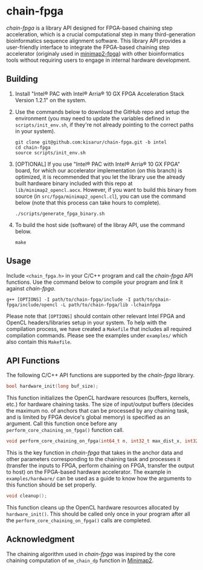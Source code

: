 # chain-fpga
*chain-fpga* is a library API designed for FPGA-based chaining step acceleration, which is a crucial computational step in many third-generation bioinformatics sequence alignment software. This library API provides a user-friendly interface to integrate the FPGA-based chaining step accelerator (originaly used in [minimap2-fpga](https://github.com/kisarur/minimap2-fpga)) with other bioinformatics tools without requiring users to engage in internal hardware development.

## Building

1. Install "Intel® PAC with Intel® Arria® 10 GX FPGA Acceleration Stack Version 1.2.1" on the system.

2. Use the commands below to download the GitHub repo and setup the environment (you may need to update the variables defined in `scripts/init_env.sh`, if they're not already pointing to the correct paths in your system).
    ```
    git clone git@github.com:kisarur/chain-fpga.git -b intel
    cd chain-fpga
    source scripts/init_env.sh
    ``` 

3. [OPTIONAL] If you use "Intel® PAC with Intel® Arria® 10 GX FPGA" board, for which our accelerator implementation (on this branch) is optimized, it is recommended that you let the library use the already built hardware binary included with this repo at `lib/minimap2_opencl.aocx`. However, if you want to build this binary from source (in `src/fpga/minimap2_opencl.cl`), you can use the command below (note that this process can take hours to complete).
    ```
    ./scripts/generate_fpga_binary.sh
    ```

4. To build the host side (software) of the libray API, use the command below. 
    ```
    make
    ```

## Usage

Include `<chain_fpga.h>` in your C/C++ program and call the *chain-fpga* API functions. Use the command below to compile your program and link it against *chain-fpga*. 
```
g++ [OPTIONS] -I path/to/chain-fpga/include -I path/to/chain-fpga/include/opencl -L path/to/chain-fpga/lib -lchainfpga  
```

Please note that `[OPTIONS]` should contain other relevant Intel FPGA and OpenCL headers/libraries setup in your system. To help with the compilation process, we have created a `Makefile` that includes all required compilation commands. Please see the examples under `examples/` which also contain this `Makefile`.  

## API Functions

The following C/C++ API functions are supported by the *chain-fpga* library.

```c
bool hardware_init(long buf_size);
```
This function initializes the OpenCL hardware resources (buffers, kernels, etc.) for hardware chaining tasks. The size of input/output buffers (decides the maximum no. of anchors that can be processed by any chaining task, and is limited by FPGA device's global memory) is specified as an argument. Call this function once before any `perform_core_chaining_on_fpga()` function call.

```c
void perform_core_chaining_on_fpga(int64_t n, int32_t max_dist_x, int32_t max_dist_y, int32_t bw, int32_t q_span, float avg_qspan_scaled, anchor_t* a, int32_t* f, int32_t* p, unsigned char* num_subparts, int64_t total_subparts, int32_t kernel_id);
```
This is the key function in *chain-fpga* that takes in the anchor data and other parameters corresponding to the chaining task and processes it (transfer the inputs to FPGA, perform chaining on FPGA, transfer the output to host) on the FPGA-based hardware accelerator. The example in `examples/hardware/` can be used as a guide to know how the arguments to this function should be set properly.

```c
void cleanup();
```
This function cleans up the OpenCL hardware resources allocated by `hardware_init()`. This should be called only once in your program after all the `perform_core_chaining_on_fpga()` calls are completed.

## Acknowledgment

The chaining algorithm used in *chain-fpga* was inspired by the core chaining computation of `mm_chain_dp` function in [Minimap2](https://github.com/lh3/minimap2).
